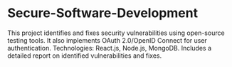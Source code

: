 # Secure-Software-Development
This project identifies and fixes security vulnerabilities using open-source testing tools. It also implements OAuth 2.0/OpenID Connect for user authentication. Technologies: React.js, Node.js, MongoDB. Includes a detailed report on identified vulnerabilities and fixes.
